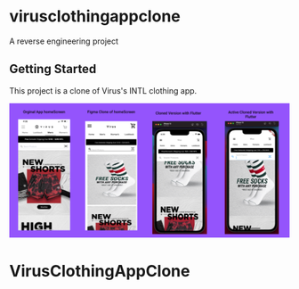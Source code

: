 # virusclothingappclone

A reverse engineering project

## Getting Started

This project is a clone of Virus's INTL clothing app.


![](gitrepo_images/Group%201.png)




# VirusClothingAppClone
